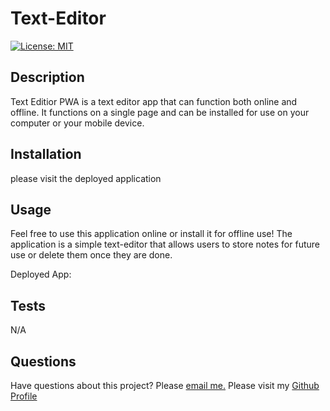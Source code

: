 # Text-Editor

[![License: MIT](https://img.shields.io/badge/License-MIT-yellow.svg)](https://opensource.org/licenses/MIT) 

## Description

Text Editior PWA is a text editor app that can function both online and offline. It functions on a single page and can be installed for use on your computer or your mobile device.

## Installation 

please visit the deployed application

## Usage

Feel free to use this application online or install it for offline use!
The application is a simple text-editor that allows users to store notes for future use or delete them once they are done. 

Deployed App: 

## Tests
N/A

## Questions

Have questions about this project? Please [email me.](mailto:mrodriguez.psychology@gmail.com)
Please visit my [Github Profile](https://github.com/mariadolores06)
